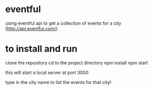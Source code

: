 # eventful
using eventful api to get a collection of events for a city
(http://api.eventful.com/)

# to install and run
clone the repository
cd to the project directory
npm install
npm start

this will start a local server at port 3000 

type in the city name to list the events for that city!
